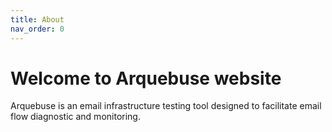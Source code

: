 ```yaml
---
title: About
nav_order: 0
---
```


# Welcome to Arquebuse website

Arquebuse is an email infrastructure testing tool designed to facilitate email flow diagnostic and monitoring.